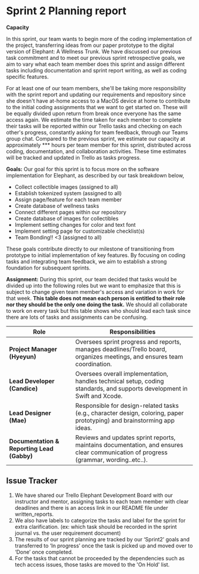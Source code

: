 # Sprint 2 Planning report

**Capacity**

In this sprint, our team wants to begin more of the coding implementation of the project, transferring ideas from our paper prototype to the digital version of Elephant: A Wellness Trunk. We have discussed our previous task commitment and to meet our previous sprint retrospective goals, we aim to vary what each team member does this sprint and assign different tasks including documentation and sprint report writing, as well as coding specific features. 

For at least one of our team members, she'll be taking more responsibility with the sprint report and updating our requirements and repository since she doesn't have at-home access to a MacOS device at home to contribute to the initial coding assignments that we want to get started on. These will be equally divided upon return from break once everyone has the same access again. We estimate the time taken for each member to complete their tasks will be reported within our Trello tasks and checking on each other's progress, constantly asking for team feedback, through our Teams group chat. Compared to the previous sprint, we estimate our capacity at approximately *** hours per team member for this sprint, distributed across coding, documentation, and collaboration activities. These time estimates will be tracked and updated in Trello as tasks progress.

**Goals:** Our goal for this sprint is to focus more on the software implementation for Elephant, as described by our task breakdown below,
- Collect collectible images (assigned to all)
- Establish tokenized system (assigned to all)
- Assign page/feature for each team member
- Create database of wellness tasks
- Connect different pages within our repository
- Create database of images for collectibles
- Implement setting changes for color and text font
- Implement setting page for customizable checklist(s)
- Team Bonding!! <3 (assigned to all)

These goals contribute directly to our milestone of transitioning from prototype to initial implementation of key features. By focusing on coding tasks and integrating team feedback, we aim to establish a strong foundation for subsequent sprints.

**Assignment:**
During this sprint, our team decided that tasks would be divided up into the following roles but we want to emphasize that this is subject to change given team member's access and variation in work for that week. **This table does not mean each person is entitled to their role nor they should be the only one doing the task.** We should all collaborate to work on every task but this table shows who should lead each task since there are lots of tasks and assignments can be confusing.

| Role                         | Responsibilities |
|------------------------------|-----------------|
| **Project Manager (Hyeyun)**    | Oversees sprint progress and reports, manages deadlines/Trello board, organizes meetings, and ensures team coordination. |
| **Lead Developer (Candice)** | Oversees overall implementation, handles technical setup, coding standards, and supports development in Swift and Xcode. |
| **Lead Designer (Mae)** | Responsible for design-related tasks (e.g., character design, coloring, paper prototyping) and brainstorming app ideas. |
| **Documentation & Reporting Lead (Gabby)** | Reviews and updates sprint reports, maintains documentation, and ensures clear communication of progress (grammar, wording..etc..).  |

## Issue Tracker
1. We have shared our Trello Elephant Development Board with our instructor and mentor, assigning tasks to each team member with clear deadlines and there is an access link in our README file under written_reports.
2. We also have labels to categorize the tasks and label for the sprint for extra clarification. (ex: which task should be recorded in the sprint journal vs. the user requirement document)
3. The results of our sprint planning are tracked by our ‘Sprint2’ goals and transferred to ‘In progress’ once the task is picked up and moved over to ‘Done’ once completed.
4. For the tasks that cannot be proceeded by the dependencies such as tech access issues, those tasks are moved to the 'On Hold' list.
